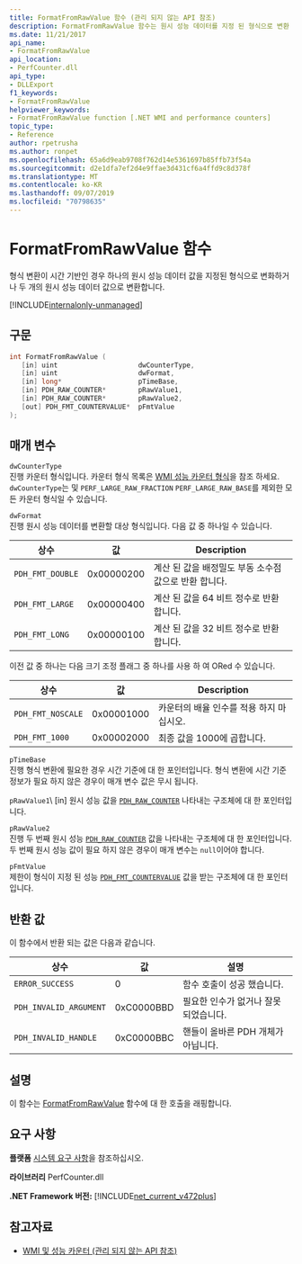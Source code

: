 ```yaml
---
title: FormatFromRawValue 함수 (관리 되지 않는 API 참조)
description: FormatFromRawValue 함수는 원시 성능 데이터를 지정 된 형식으로 변환 합니다.
ms.date: 11/21/2017
api_name:
- FormatFromRawValue
api_location:
- PerfCounter.dll
api_type:
- DLLExport
f1_keywords:
- FormatFromRawValue
helpviewer_keywords:
- FormatFromRawValue function [.NET WMI and performance counters]
topic_type:
- Reference
author: rpetrusha
ms.author: ronpet
ms.openlocfilehash: 65a6d9eab9708f762d14e5361697b85ffb73f54a
ms.sourcegitcommit: d2e1dfa7ef2d4e9ffae3d431cf6a4ffd9c8d378f
ms.translationtype: MT
ms.contentlocale: ko-KR
ms.lasthandoff: 09/07/2019
ms.locfileid: "70798635"
---
```

# <a name="formatfromrawvalue-function"></a>FormatFromRawValue 함수
형식 변환이 시간 기반인 경우 하나의 원시 성능 데이터 값을 지정된 형식으로 변화하거나 두 개의 원시 성능 데이터 값으로 변환합니다. 

[!INCLUDE[internalonly-unmanaged](../../../../includes/internalonly-unmanaged.md)]

## <a name="syntax"></a>구문

```cpp
int FormatFromRawValue (
   [in] uint                    dwCounterType, 
   [in] uint                    dwFormat, 
   [in] long*                   pTimeBase,
   [in] PDH_RAW_COUNTER*        pRawValue1,
   [in] PDH_RAW_COUNTER*        pRawValue2,
   [out] PDH_FMT_COUNTERVALUE*  pFmtValue
); 
```

## <a name="parameters"></a>매개 변수

`dwCounterType`\
진행 카운터 형식입니다. 카운터 형식 목록은 [WMI 성능 카운터 형식](/windows/desktop/WmiSdk/wmi-performance-counter-types)을 참조 하세요. `dwCounterType`는 및 `PERF_LARGE_RAW_FRACTION` `PERF_LARGE_RAW_BASE`를 제외한 모든 카운터 형식일 수 있습니다. 

`dwFormat`\
진행 원시 성능 데이터를 변환할 대상 형식입니다. 다음 값 중 하나일 수 있습니다.

|상수  |값  |Description |
|---------|---------|---------|
| `PDH_FMT_DOUBLE` |0x00000200 | 계산 된 값을 배정밀도 부동 소수점 값으로 반환 합니다. | 
| `PDH_FMT_LARGE` | 0x00000400 | 계산 된 값을 64 비트 정수로 반환 합니다. |
| `PDH_FMT_LONG` | 0x00000100 | 계산 된 값을 32 비트 정수로 반환 합니다. |

이전 값 중 하나는 다음 크기 조정 플래그 중 하나를 사용 하 여 ORed 수 있습니다.

|상수  |값  |Description |
|---------|---------|---------|
| `PDH_FMT_NOSCALE` | 0x00001000 | 카운터의 배율 인수를 적용 하지 마십시오. |
| `PDH_FMT_1000` | 0x00002000 | 최종 값을 1000에 곱합니다. | 

`pTimeBase`\
진행 형식 변환에 필요한 경우 시간 기준에 대 한 포인터입니다. 형식 변환에 시간 기준 정보가 필요 하지 않은 경우이 매개 변수 값은 무시 됩니다.

`pRawValue1`\ [in] 원시 성능 값을 [`PDH_RAW_COUNTER`](/windows/win32/api/pdh/ns-pdh-pdh_raw_counter) 나타내는 구조체에 대 한 포인터입니다.

`pRawValue2`\
진행 두 번째 원시 성능 [`PDH_RAW_COUNTER`](/windows/win32/api/pdh/ns-pdh-pdh_raw_counter) 값을 나타내는 구조체에 대 한 포인터입니다. 두 번째 원시 성능 값이 필요 하지 않은 경우이 매개 변수는 `null`이어야 합니다.

`pFmtValue`\
제한이 형식이 지정 된 성능 [`PDH_FMT_COUNTERVALUE`](/windows/win32/api/pdh/ns-pdh-pdh_fmt_countervalue) 값을 받는 구조체에 대 한 포인터입니다.

## <a name="return-value"></a>반환 값

이 함수에서 반환 되는 값은 다음과 같습니다.

|상수  |값  |설명  |
|---------|---------|---------|
| `ERROR_SUCCESS` | 0 | 함수 호출이 성공 했습니다. |
| `PDH_INVALID_ARGUMENT` | 0xC0000BBD | 필요한 인수가 없거나 잘못 되었습니다. | 
| `PDH_INVALID_HANDLE` | 0xC0000BBC | 핸들이 올바른 PDH 개체가 아닙니다. |

## <a name="remarks"></a>설명

이 함수는 [FormatFromRawValue](https://docs.microsoft.com/previous-versions/ms231047(v=vs.85)) 함수에 대 한 호출을 래핑합니다.

## <a name="requirements"></a>요구 사항

 **플랫폼** [시스템 요구 사항](../../get-started/system-requirements.md)을 참조하십시오.

 **라이브러리** PerfCounter.dll

 **.NET Framework 버전:** [!INCLUDE[net_current_v472plus](../../../../includes/net-current-v472plus.md)]

## <a name="see-also"></a>참고자료

- [WMI 및 성능 카운터 (관리 되지 않는 API 참조)](index.md)
